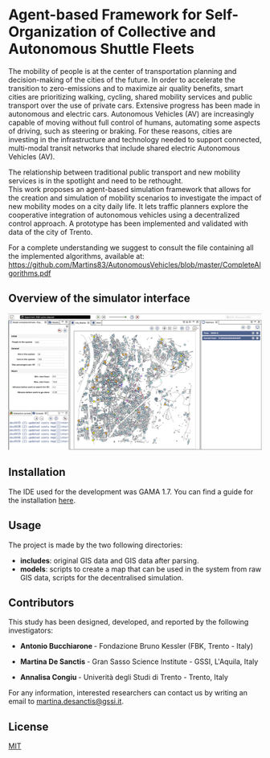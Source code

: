 # Agent-based Framework for Self-Organization of Collective and Autonomous Shuttle Fleets

The mobility of people is at the center of transportation planning and decision-making of the cities of the future. In order to accelerate the transition to zero-emissions and to maximize air quality benefits, smart  cities  are  prioritizing  walking, cycling, shared mobility services and public  transport over the use of private cars. 
Extensive progress has been made in autonomous and electric cars. Autonomous Vehicles (AV)  are  increasingly capable  of  moving  without  full  control  of humans, automating some aspects of driving, such as steering or braking.
For these reasons,  cities are  investing  in  the  infrastructure  and technology needed to support connected, multi-modal transit networks  that  include shared  electric Autonomous Vehicles (AV). 

The relationship between traditional public transport and new mobility services is in the spotlight and need to be rethought.   
This work proposes an agent-based simulation framework that allows for the creation and simulation of mobility scenarios to investigate the impact of new mobility modes on a city daily life. It lets traffic planners explore the cooperative integration of autonomous vehicles using a decentralized control approach. A prototype has been implemented and validated with data of the city of Trento.

For a complete understanding we suggest to consult the file containing all the implemented algorithms, available at: https://github.com/Martins83/AutonomousVehicles/blob/master/CompleteAlgorithms.pdf

## Overview of the simulator interface 

<p align="center">
  <img src="https://github.com/Martins83/AutonomousVehicles/blob/master/SimulatorOverview.png" width="950"/>
</p>

## Installation

The IDE used for the development was GAMA 1.7.
You can find a guide for the installation [here](https://github.com/gama-platform/gama/wiki/Installation).

## Usage

The project is made by the two following directories:
 * <b>includes</b>: original GIS data and GIS data after parsing.
 * <b>models</b>: scripts to create a map that can be used in the system from raw GIS data,
    scripts for the decentralised simulation.

## Contributors

This study has been designed, developed, and reported by the following investigators:

* <b> Antonio Bucchiarone </b> - Fondazione Bruno Kessler (FBK, Trento - Italy)

* <b> Martina De Sanctis </b> - Gran Sasso Science Institute - GSSI, L'Aquila, Italy

* <b> Annalisa Congiu </b> - Univerità degli Studi di Trento - Trento, Italy

For any information, interested researchers can contact us by writing an email to martina.desanctis@gssi.it.



## License
[MIT](https://choosealicense.com/licenses/mit/)
